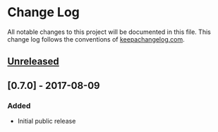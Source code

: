 # Change Log
All notable changes to this project will be documented in this file. This change log follows the conventions of [keepachangelog.com](http://keepachangelog.com/).

## [Unreleased]

## [0.7.0] - 2017-08-09
### Added
- Initial public release

[Unreleased]: https://github.com/Guaranteed-Rate/re-flow/compare/v0.7.0...HEAD
